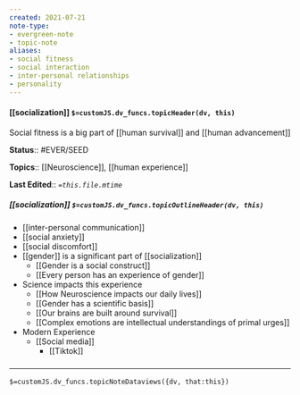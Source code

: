 ```yaml
---
created: 2021-07-21
note-type: 
- evergreen-note
- topic-note
aliases:
- social fitness
- social interaction
- inter-personal relationships
- personality
---
```

 
#### [[socialization]] `$=customJS.dv_funcs.topicHeader(dv, this)`

Social fitness is a big part of [[human survival]] and [[human advancement]]

**Status**:: #EVER/SEED

**Topics**::  [[Neuroscience]], [[human experience]]

**Last Edited**:: *`=this.file.mtime`*
##### [[socialization]] `$=customJS.dv_funcs.topicOutlineHeader(dv, this)`
- [[inter-personal communication]]
- [[social anxiety]]	
- [[social discomfort]]
- [[gender]] is a significant part of [[socialization]]
	- [[Gender is a social construct]]
	- [[Every person has an experience of gender]]
- Science impacts this experience
	- [[How Neuroscience impacts our daily lives]]	
	- [[Gender has a scientific basis]]
	- [[Our brains are built around survival]]
	- [[Complex emotions are intellectual understandings of primal urges]]
- Modern Experience
	- [[Social media]]
		- [[Tiktok]]

### <hr class="dataviews"/>
`$=customJS.dv_funcs.topicNoteDataviews({dv, that:this})`






